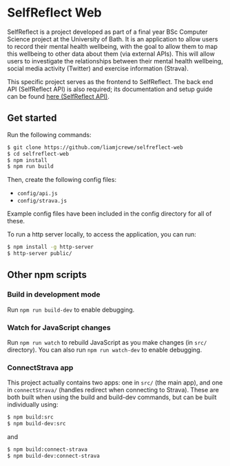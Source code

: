 # SelfReflect Web

SelfReflect is a project developed as part of a final year BSc Computer Science project at the University of Bath. It is an application to allow users to record their mental health wellbeing, with the goal to allow them to map this wellbeing to other data about them (via external APIs). This will allow users to investigate the relationships between their mental health wellbeing, social media activity (Twitter) and exercise information (Strava).

This specific project serves as the frontend to SelfReflect. The back end API (SelfReflect API) is also required; its documentation and setup guide can be found [here (SelfReflect API)](https://github.com/liamjcrewe/selfreflect-api).

## Get started

Run the following commands:

```sh
$ git clone https://github.com/liamjcrewe/selfreflect-web
$ cd selfreflect-web
$ npm install
$ npm run build
```

Then, create the following config files:
* `config/api.js`
* `config/strava.js`

Example config files have been included in the config directory for all of these.

To run a http server locally, to access the application, you can run:

```sh
$ npm install -g http-server
$ http-server public/
```

## Other npm scripts

### Build in development mode

Run ```npm run build-dev``` to enable debugging.

### Watch for JavaScript changes

Run ```npm run watch``` to rebuild JavaScript as you make changes (in ```src/``` directory). You can also run ```npm run watch-dev``` to enable debugging.

### ConnectStrava app

This project actually contains two apps: one in ```src/``` (the main app), and one in ```connectStrava/``` (handles redirect when connecting to Strava). These are both built when using the build and build-dev commands, but can be built individually using:

```sh
$ npm build:src
$ npm build-dev:src
```

and

```sh
$ npm build:connect-strava
$ npm build-dev:connect-strava
```
